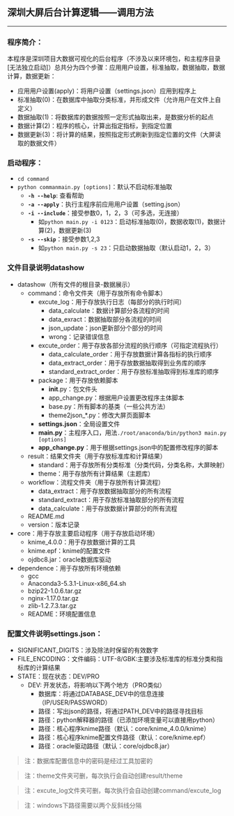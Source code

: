 ## 深圳大屏后台计算逻辑——调用方法
***

### 程序简介：
本程序是深圳项目大数据可视化的后台程序（不涉及以来环境包，和主程序目录[无法独立启动]）总共分为四个步骤：应用用户设置，标准抽取，数据抽取，数据计算，数据更新：
- 应用用户设置(apply)：将用户设置（settings.json）应用到程序上
- 标准抽取(0)：在数据库中抽取分类标准，并形成文件（允许用户在文件上自定义）
- 数据抽取(1)：将数据库的数据按照一定形式抽取出来，是数据分析的起点
- 数据计算(2)：程序的核心，计算出指定指标，到指定位置
- 数据更新(3)：将计算的结果，按照指定形式刷新到指定位置的文件（大屏读取的数据文件）

### 启动程序：
- `cd command`
- `python commanmain.py [options]`：默认不启动标准抽取
    - **`-h --help`**: 查看帮助
    - **`-a --apply`**：执行主程序前应用用户设置（setting.json）
    - **`-i --include`**：接受参数0，1，2，3（可多选，无连接）
        - 如`python main.py -i 0123`：启动标准抽取(0)，数据收取(1)，数据计算(2)，数据更新(3)
    - **`-s --skip`**：接受参数1,2,3
        - 如`python main.py -s 23`：只启动数据抽取（默认启动1，2，3）

### 文件目录说明datashow
- datashow（所有文件的根目录-数据展示）
    - command：命令文件夹（用于存放所有命令脚本）
        - excute_log：用于存放执行日志（每部分的执行时间）
            - data_calculate：数据计算部分各流程的时间
            - data_exract：数据抽取部分各流程的时间
            - json_update：json更新部分个部分的时间
            - wrong：记录错误信息
        - excute_order：用于存放各部分流程的执行顺序（可指定流程执行）
            - data_calculate_order：用于存放数据计算各指标的执行顺序
            - data_extract_order：用于存放数据抽取得到业务库的顺序
            - standard_extract_order：用于存放标准抽取得到标准库的顺序
        - package：用于存放依赖脚本
            - __init__.py：包文件头
            - app_change.py：根据用户设置更改程序主体脚本
            - base.py：所有脚本的基类（一些公共方法）
            - theme2json_*.py：修改大屏页面脚本
        - **settings.json**：全局设置文件
        - **main.py**：主程序入口，用法`./root/anaconda/bin/python3 main.py [options]`
        - **app_change.py**：用于根据settings.json中的配置修改程序的脚本
    - result：结果文件夹（用于存放标准库和计算结果）
        - standard：用于存放所有分类标准（分类代码，分类名称，大屏映射）
        - theme：用于存放所有计算结果（主题库）
    - workflow：流程文件夹（用于存放所有计算流程）
        - data_extract：用于存放数据抽取部分的所有流程
        - standard_extract：用于存放标准抽取部分的所有流程
        - data_calculate：用于存放数据计算部分的所有流程
    - README.md
    - version：版本记录
- core：用于存放主要启动程序（用于存放启动环境）
    - knime_4.0.0：用于存放数据计算的工具
    - knime.epf：knime的配置文件
    - ojdbc8.jar：oracle数据库驱动
- dependence：用于存放所有环境依赖
    - gcc
    - Anaconda3-5.3.1-Linux-x86_64.sh
    - bzip22-1.0.6.tar.gz
    - nginx-1.17.0.tar.gz
    - zlib-1.2.7.3.tar.gz
    - README：环境配置信息
    
### 配置文件说明settings.json：
- SIGNIFICANT_DIGITS：涉及除法时保留的有效数字
- FILE_ENCODING：文件编码：UTF-8/GBK:主要涉及标准库的标准分类和指标库的计算结果
- STATE：现在状态：DEV/PRO
    - DEV: 开发状态，将影响以下两个地方（PRO类似）
        - 数据库：将通过DATABASE_DEV中的信息连接（IP/USER/PASSWORD）
        - 路径：写出json的路径，将通过PATH_DEV中的路径寻找目标
        - 路径：python解释器的路径（已添加环境变量可以直接用python）
        - 路径：核心程序knime路径（默认：core/knime_4.0.0/knime）
        - 路径：核心程序knime配置文件路径（默认：core/knime.epf）
        - 路径：oracle驱动路径（默认：core/ojdbc8.jar）

> 注：数据库配置信息中的密码是经过工具加密的

> 注：theme文件夹可删，每次执行会自动创建result/theme

> 注：excute_log文件夹可删，每次执行会自动创建command/excute_log

> 注：windows下路径需要以两个反斜线分隔

